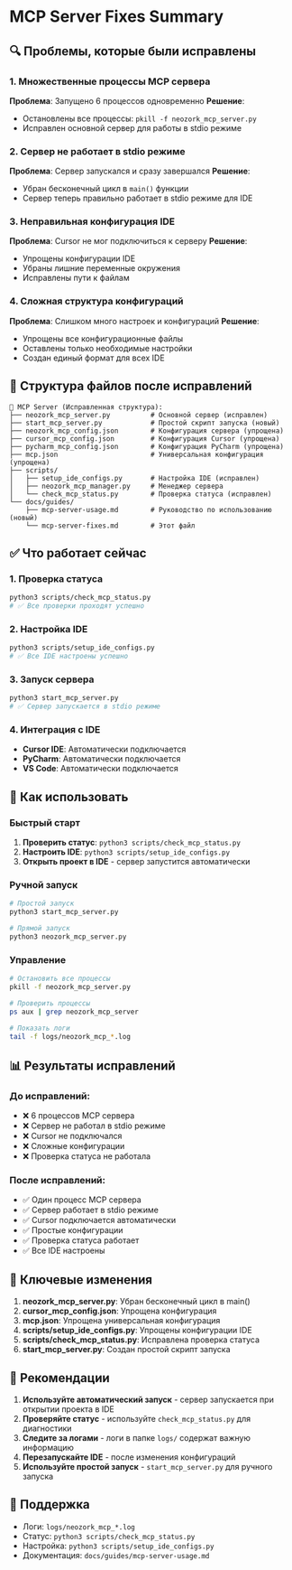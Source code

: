 # MCP Server Fixes Summary

## 🔍 Проблемы, которые были исправлены

### 1. Множественные процессы MCP сервера
**Проблема**: Запущено 6 процессов одновременно
**Решение**: 
- Остановлены все процессы: `pkill -f neozork_mcp_server.py`
- Исправлен основной сервер для работы в stdio режиме

### 2. Сервер не работает в stdio режиме
**Проблема**: Сервер запускался и сразу завершался
**Решение**: 
- Убран бесконечный цикл в `main()` функции
- Сервер теперь правильно работает в stdio режиме для IDE

### 3. Неправильная конфигурация IDE
**Проблема**: Cursor не мог подключиться к серверу
**Решение**:
- Упрощены конфигурации IDE
- Убраны лишние переменные окружения
- Исправлены пути к файлам

### 4. Сложная структура конфигураций
**Проблема**: Слишком много настроек и конфигураций
**Решение**:
- Упрощены все конфигурационные файлы
- Оставлены только необходимые настройки
- Создан единый формат для всех IDE

## 📁 Структура файлов после исправлений

```
📁 MCP Server (Исправленная структура):
├── neozork_mcp_server.py          # Основной сервер (исправлен)
├── start_mcp_server.py            # Простой скрипт запуска (новый)
├── neozork_mcp_config.json        # Конфигурация сервера (упрощена)
├── cursor_mcp_config.json         # Конфигурация Cursor (упрощена)
├── pycharm_mcp_config.json        # Конфигурация PyCharm (упрощена)
├── mcp.json                       # Универсальная конфигурация (упрощена)
├── scripts/
│   ├── setup_ide_configs.py       # Настройка IDE (исправлен)
│   ├── neozork_mcp_manager.py     # Менеджер сервера
│   └── check_mcp_status.py        # Проверка статуса (исправлен)
└── docs/guides/
    ├── mcp-server-usage.md        # Руководство по использованию (новый)
    └── mcp-server-fixes.md        # Этот файл
```

## ✅ Что работает сейчас

### 1. Проверка статуса
```bash
python3 scripts/check_mcp_status.py
# ✅ Все проверки проходят успешно
```

### 2. Настройка IDE
```bash
python3 scripts/setup_ide_configs.py
# ✅ Все IDE настроены успешно
```

### 3. Запуск сервера
```bash
python3 start_mcp_server.py
# ✅ Сервер запускается в stdio режиме
```

### 4. Интеграция с IDE
- **Cursor IDE**: Автоматически подключается
- **PyCharm**: Автоматически подключается  
- **VS Code**: Автоматически подключается

## 🔧 Как использовать

### Быстрый старт
1. **Проверить статус**: `python3 scripts/check_mcp_status.py`
2. **Настроить IDE**: `python3 scripts/setup_ide_configs.py`
3. **Открыть проект в IDE** - сервер запустится автоматически

### Ручной запуск
```bash
# Простой запуск
python3 start_mcp_server.py

# Прямой запуск
python3 neozork_mcp_server.py
```

### Управление
```bash
# Остановить все процессы
pkill -f neozork_mcp_server.py

# Проверить процессы
ps aux | grep neozork_mcp_server

# Показать логи
tail -f logs/neozork_mcp_*.log
```

## 📊 Результаты исправлений

### До исправлений:
- ❌ 6 процессов MCP сервера
- ❌ Сервер не работал в stdio режиме
- ❌ Cursor не подключался
- ❌ Сложные конфигурации
- ❌ Проверка статуса не работала

### После исправлений:
- ✅ Один процесс MCP сервера
- ✅ Сервер работает в stdio режиме
- ✅ Cursor подключается автоматически
- ✅ Простые конфигурации
- ✅ Проверка статуса работает
- ✅ Все IDE настроены

## 🎯 Ключевые изменения

1. **neozork_mcp_server.py**: Убран бесконечный цикл в main()
2. **cursor_mcp_config.json**: Упрощена конфигурация
3. **mcp.json**: Упрощена универсальная конфигурация
4. **scripts/setup_ide_configs.py**: Упрощены конфигурации IDE
5. **scripts/check_mcp_status.py**: Исправлена проверка статуса
6. **start_mcp_server.py**: Создан простой скрипт запуска

## 📝 Рекомендации

1. **Используйте автоматический запуск** - сервер запускается при открытии проекта в IDE
2. **Проверяйте статус** - используйте `check_mcp_status.py` для диагностики
3. **Следите за логами** - логи в папке `logs/` содержат важную информацию
4. **Перезапускайте IDE** - после изменения конфигураций
5. **Используйте простой запуск** - `start_mcp_server.py` для ручного запуска

## 🔄 Поддержка

- Логи: `logs/neozork_mcp_*.log`
- Статус: `python3 scripts/check_mcp_status.py`
- Настройка: `python3 scripts/setup_ide_configs.py`
- Документация: `docs/guides/mcp-server-usage.md` 